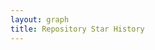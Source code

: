 ```yaml
---
layout: graph
title: Repository Star History
---
```


<svg id="star_history"></svg>
<script src="{{ site.baseurl }}/assets/js/extractors/star_history.js"></script>

<script>
$(document).ready(function(){
  draw_line_repo_star_history('#star_history');
})
</script>
